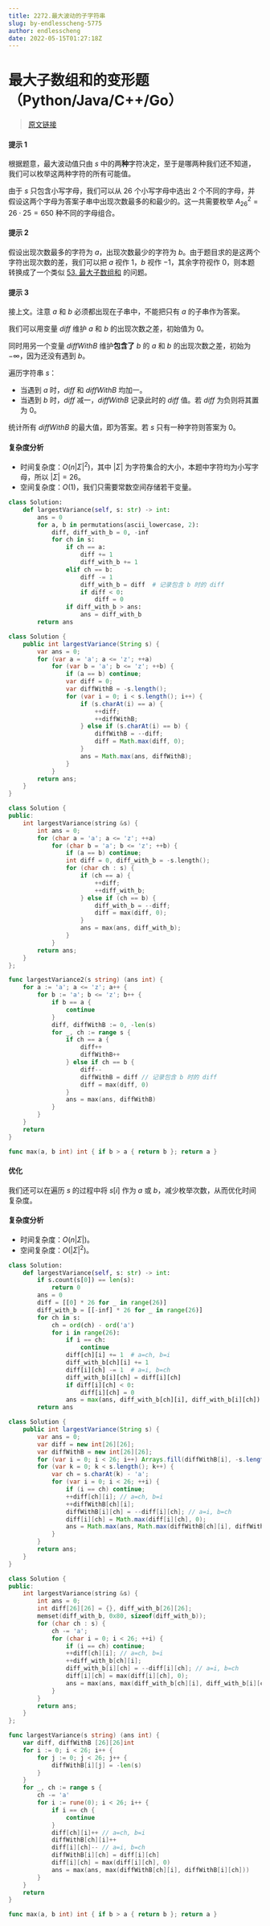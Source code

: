 ```yaml
---
title: 2272.最大波动的子字符串
slug: by-endlesscheng-5775
author: endlesscheng
date: 2022-05-15T01:27:18Z
---
```

# 最大子数组和的变形题（Python/Java/C++/Go）
 
> [原文链接](https://leetcode.cn/problems/substring-with-largest-variance/solution/by-endlesscheng-5775)
#### 提示 1

根据题意，最大波动值只由 $s$ 中的两**种**字符决定，至于是哪两种我们还不知道，我们可以枚举这两种字符的所有可能值。

由于 $s$ 只包含小写字母，我们可以从 $26$ 个小写字母中选出 $2$ 个不同的字母，并假设这两个字母为答案子串中出现次数最多的和最少的。这一共需要枚举 $A_{26}^2=26\cdot 25=650$ 种不同的字母组合。

#### 提示 2

假设出现次数最多的字符为 $a$，出现次数最少的字符为 $b$。由于题目求的是这两个字符出现次数的差，我们可以把 $a$ 视作 $1$，$b$ 视作 $-1$，其余字符视作 $0$，则本题转换成了一个类似 [53. 最大子数组和](https://leetcode.cn/problems/maximum-subarray/) 的问题。

#### 提示 3

接上文。注意 $a$ 和 $b$ 必须都出现在子串中，不能把只有 $a$ 的子串作为答案。

我们可以用变量 $\textit{diff}$ 维护 $a$ 和 $b$ 的出现次数之差，初始值为 $0$。

同时用另一个变量 $\textit{diffWithB}$ 维护**包含了** $b$ 的 $a$ 和 $b$ 的出现次数之差，初始为 $-\infty$，因为还没有遇到 $b$。

遍历字符串 $s$：

- 当遇到 $a$ 时，$\textit{diff}$ 和 $\textit{diffWithB}$ 均加一。
- 当遇到 $b$ 时，$\textit{diff}$ 减一，$\textit{diffWithB}$ 记录此时的 $\textit{diff}$ 值。若 $\textit{diff}$ 为负则将其置为 $0$。

统计所有 $\textit{diffWithB}$ 的最大值，即为答案。若 $s$ 只有一种字符则答案为 $0$。

#### 复杂度分析

- 时间复杂度：$O(n|\Sigma|^2)$，其中 $|\Sigma|$ 为字符集合的大小，本题中字符均为小写字母，所以 $|\Sigma|=26$。
- 空间复杂度：$O(1)$，我们只需要常数空间存储若干变量。

```Python [sol1-Python3]
class Solution:
    def largestVariance(self, s: str) -> int:
        ans = 0
        for a, b in permutations(ascii_lowercase, 2):
            diff, diff_with_b = 0, -inf
            for ch in s:
                if ch == a:
                    diff += 1
                    diff_with_b += 1
                elif ch == b:
                    diff -= 1
                    diff_with_b = diff  # 记录包含 b 时的 diff
                    if diff < 0:
                        diff = 0
                if diff_with_b > ans:
                    ans = diff_with_b
        return ans
```

```java [sol1-Java]
class Solution {
    public int largestVariance(String s) {
        var ans = 0;
        for (var a = 'a'; a <= 'z'; ++a)
            for (var b = 'a'; b <= 'z'; ++b) {
                if (a == b) continue;
                var diff = 0;
                var diffWithB = -s.length();
                for (var i = 0; i < s.length(); i++) {
                    if (s.charAt(i) == a) {
                        ++diff;
                        ++diffWithB;
                    } else if (s.charAt(i) == b) {
                        diffWithB = --diff;
                        diff = Math.max(diff, 0);
                    }
                    ans = Math.max(ans, diffWithB);
                }
            }
        return ans;
    }
}
```

```C++ [sol1-C++]
class Solution {
public:
    int largestVariance(string &s) {
        int ans = 0;
        for (char a = 'a'; a <= 'z'; ++a)
            for (char b = 'a'; b <= 'z'; ++b) {
                if (a == b) continue;
                int diff = 0, diff_with_b = -s.length();
                for (char ch : s) {
                    if (ch == a) {
                        ++diff;
                        ++diff_with_b;
                    } else if (ch == b) {
                        diff_with_b = --diff;
                        diff = max(diff, 0);
                    }
                    ans = max(ans, diff_with_b);
                }
            }
        return ans;
    }
};
```

```go [sol1-Go]
func largestVariance2(s string) (ans int) {
	for a := 'a'; a <= 'z'; a++ {
		for b := 'a'; b <= 'z'; b++ {
			if b == a {
				continue
			}
			diff, diffWithB := 0, -len(s)
			for _, ch := range s {
				if ch == a {
					diff++
					diffWithB++
				} else if ch == b {
					diff--
					diffWithB = diff // 记录包含 b 时的 diff
					diff = max(diff, 0)
				}
				ans = max(ans, diffWithB)
			}
		}
	}
	return
}

func max(a, b int) int { if b > a { return b }; return a }
```

#### 优化

我们还可以在遍历 $s$ 的过程中将 $s[i]$ 作为 $a$ 或 $b$，减少枚举次数，从而优化时间复杂度。

#### 复杂度分析

- 时间复杂度：$O(n|\Sigma|)$。
- 空间复杂度：$O(|\Sigma|^2)$。

```Python [sol1-Python3]
class Solution:
    def largestVariance(self, s: str) -> int:
        if s.count(s[0]) == len(s):
            return 0
        ans = 0
        diff = [[0] * 26 for _ in range(26)]
        diff_with_b = [[-inf] * 26 for _ in range(26)]
        for ch in s:
            ch = ord(ch) - ord('a')
            for i in range(26):
                if i == ch:
                    continue
                diff[ch][i] += 1  # a=ch, b=i
                diff_with_b[ch][i] += 1
                diff[i][ch] -= 1  # a=i, b=ch
                diff_with_b[i][ch] = diff[i][ch]
                if diff[i][ch] < 0:
                    diff[i][ch] = 0
                ans = max(ans, diff_with_b[ch][i], diff_with_b[i][ch])
        return ans
```

```java [sol1-Java]
class Solution {
    public int largestVariance(String s) {
        var ans = 0;
        var diff = new int[26][26];
        var diffWithB = new int[26][26];
        for (var i = 0; i < 26; i++) Arrays.fill(diffWithB[i], -s.length());
        for (var k = 0; k < s.length(); k++) {
            var ch = s.charAt(k) - 'a';
            for (var i = 0; i < 26; ++i) {
                if (i == ch) continue;
                ++diff[ch][i]; // a=ch, b=i
                ++diffWithB[ch][i];
                diffWithB[i][ch] = --diff[i][ch]; // a=i, b=ch
                diff[i][ch] = Math.max(diff[i][ch], 0);
                ans = Math.max(ans, Math.max(diffWithB[ch][i], diffWithB[i][ch]));
            }
        }
        return ans;
    }
}
```

```C++ [sol1-C++]
class Solution {
public:
    int largestVariance(string &s) {
        int ans = 0;
        int diff[26][26] = {}, diff_with_b[26][26];
        memset(diff_with_b, 0x80, sizeof(diff_with_b));
        for (char ch : s) {
            ch -= 'a';
            for (char i = 0; i < 26; ++i) {
                if (i == ch) continue;
                ++diff[ch][i]; // a=ch, b=i
                ++diff_with_b[ch][i];
                diff_with_b[i][ch] = --diff[i][ch]; // a=i, b=ch
                diff[i][ch] = max(diff[i][ch], 0);
                ans = max(ans, max(diff_with_b[ch][i], diff_with_b[i][ch]));
            }
        }
        return ans;
    }
};
```

```go [sol1-Go]
func largestVariance(s string) (ans int) {
	var diff, diffWithB [26][26]int
	for i := 0; i < 26; i++ {
		for j := 0; j < 26; j++ {
			diffWithB[i][j] = -len(s)
		}
	}
	for _, ch := range s {
		ch -= 'a'
		for i := rune(0); i < 26; i++ {
			if i == ch {
				continue
			}
			diff[ch][i]++ // a=ch, b=i
			diffWithB[ch][i]++
			diff[i][ch]-- // a=i, b=ch
			diffWithB[i][ch] = diff[i][ch]
			diff[i][ch] = max(diff[i][ch], 0)
			ans = max(ans, max(diffWithB[ch][i], diffWithB[i][ch]))
		}
	}
	return
}

func max(a, b int) int { if b > a { return b }; return a }
```


